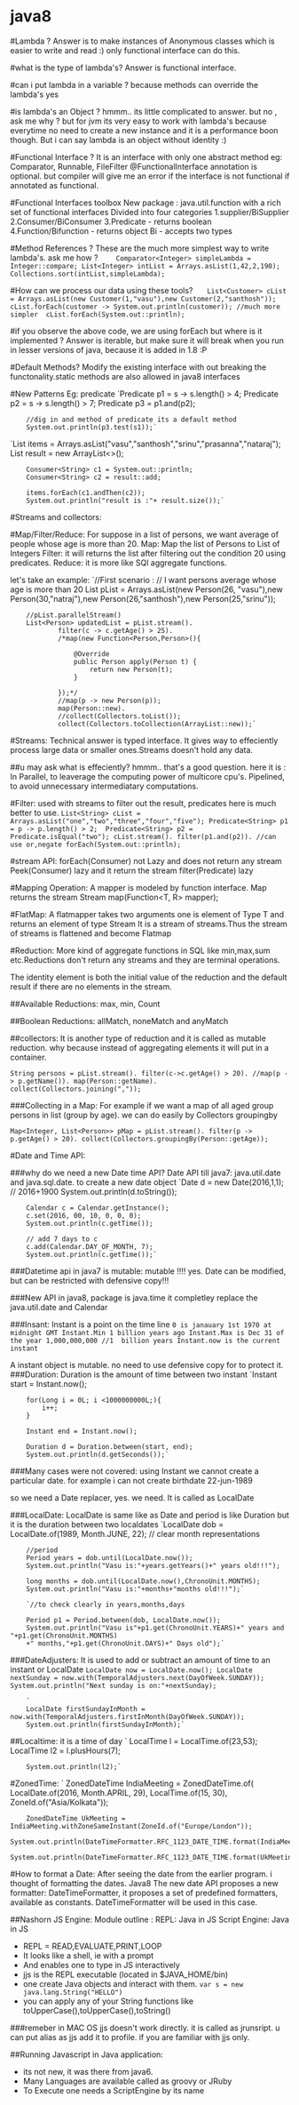 # java8
#Lambda ?
Answer is to make instances of Anonymous classes which is easier to write and read :)
only functional interface can do this.

#what is the type of lambda's?
Answer is functional interface.

#can i put lambda in a variable ? because methods can override the lambda's
yes

#is lambda's an Object ?
hmmm.. its little complicated to answer. but no , ask me why ? but for jvm its very easy to work with lambda's because everytime no need to create a new instance and it is a performance boon though.
But i can say lambda is an object without identity :)

#Functional Interface ?
It is an interface with only one abstract method
eg: Comparator, Runnable, FileFilter
@FunctionalInterface annotation is optional. but compiler will give me an error if the interface is not functional if annotated as functional.

#Functional Interfaces toolbox
New package : java.util.function
with a rich set of functional interfaces
Divided into four categories 
1.supplier/BiSupplier
2.Consumer/BiConsumer
3.Predicate - returns boolean
4.Function/Bifunction - returns object
Bi - accepts two types


#Method References ?
These are the much more simplest way to write lambda's. ask me how ?
`    Comparator<Integer> simpleLambda = Integer::compare;
     List<Integer> intList = Arrays.asList(1,42,2,190);
		 Collections.sort(intList,simpleLambda);`
				

#How can we process our data using these tools?
`   List<Customer> cList = Arrays.asList(new Customer(1,"vasu"),new Customer(2,"santhosh"));
		cList.forEach(customer -> System.out.println(customer));
		//much more simpler 
		cList.forEach(System.out::println);`

#if you observe the above code, we are using forEach but where is it implemented ?
Answer is iterable, but make sure it will break when you run in lesser versions of java, because it is added in 1.8 :P


#Default Methods?
Modify the existing interface with out breaking the functonality.static methods are also allowed in java8 interfaces

#New Patterns
Eg: predicate
`Predicate<String> p1 = s -> s.length() > 4;
		Predicate<String> p2 = s -> s.length() > 7;
		Predicate<String> p3 = p1.and(p2);
		
		//dig in and method of predicate its a default method
		System.out.println(p3.test(s1));`

`List<String> items = Arrays.asList("vasu","santhosh","srinu","prasanna","nataraj");
		List<String> result = new ArrayList<>();
		
		Consumer<String> c1 = System.out::println;
		Consumer<String> c2 = result::add;
		
		items.forEach(c1.andThen(c2));
		System.out.println("result is :"+ result.size());`

#Streams and collectors:

#Map/Filter/Reduce: For suppose in a list of persons, we want average of people whose age is more than 20.
Map: Map the list of Persons to List of Integers
Filter: it will returns the list<Integer> after filtering out the condition 20 using predicates.
Reduce: it is more like SQl aggregate functions.

let's take an example:
`//First scenario :
		// I want persons average whose age is more than 20
		List<Person> pList = Arrays.asList(new Person(26, "vasu"),new Person(30,"natraj"),new Person(26,"santhosh"),new Person(25,"srinu"));
		
		
		//pList.parallelStream()
		List<Person> updatedList = pList.stream().
				filter(c -> c.getAge() > 25).
				/*map(new Function<Person,Person>(){

					@Override
					public Person apply(Person t) {
						return new Person(t);
					}
					
				});*/
				//map(p -> new Person(p));
				map(Person::new).
				//collect(Collectors.toList());
				collect(Collectors.toCollection(ArrayList::new));`

#Streams: 
Technical answer is typed interface.
It gives way to effeciently process large data or smaller ones.Streams doesn't hold any data.

##u may ask what is effeciently?
hmmm.. that's a good question. here it is :
In Parallel, to leaverage the computing power of multicore cpu's.
Pipelined, to avoid unnecessary intermediatary computations.

#Filter: 
used with streams to filter out the result, predicates here is much better to use.
`List<String> cList = Arrays.asList("one","two","three","four","five");
		Predicate<String> p1 = p -> p.length() > 2; 
		Predicate<String> p2 = Predicate.isEqual("two");
		cList.stream().
				filter(p1.and(p2)). //can use or,negate
				forEach(System.out::println);`

				
#stream API:
forEach(Consumer) not Lazy and does not return any stream
Peek(Consumer) lazy and it return the stream 
filter(Predicate) lazy

#Mapping Operation:
A mapper is modeled by function interface. Map returns the stream
<R> Stream<R> map(Function<T, R> mapper);

#FlatMap:
A flatmapper takes two arguments one is element of Type T and returns an element of type Stream<R>
It is a stream of streams.Thus the stream of streams is flattened and become Flatmap

#Reduction:
More kind of aggregate functions in SQL like min,max,sum etc.Reductions don't return any streams and they are terminal operations.

The identity element is both the initial value of the reduction and the default result if there are no elements in the stream.

##Available Reductions:
max, min, Count

##Boolean Reductions:
allMatch, noneMatch and anyMatch


##collectors:
It is another type of reduction and it is called as mutable reduction. why because instead of aggregating elements it will put in a container.

`String persons = pList.stream().
				filter(c->c.getAge() > 20).
				//map(p -> p.getName()).
				map(Person::getName).
				collect(Collectors.joining(","));`

###Collecting in a Map:
For example if we want a map of all aged group persons in list (group by age).
we can do easily by Collectors groupingby

`Map<Integer, List<Person>> pMap = pList.stream().
					filter(p -> p.getAge() > 20).
					collect(Collectors.groupingBy(Person::getAge));`


#Date and Time API:

###why do we need a new Date time API?
Date API till java7: java.util.date and java.sql.date. 
to create a new date object `Date d = new Date(2016,1,1); // 2016+1900
		System.out.println(d.toString());
		
		
		Calendar c = Calendar.getInstance();
		c.set(2016, 00, 10, 0, 0, 0);
		System.out.println(c.getTime());
		
		// add 7 days to c
		c.add(Calendar.DAY_OF_MONTH, 7);
		System.out.println(c.getTime());`
###Datetime api in java7 is mutable: mutable !!!! yes. Date can be modified, but can be restricted with defensive copy!!!

###New API in java8, package is java.time it completley replace the java.util.date and Calendar

###Insant:
Instant is a point on the time line
`0 is janauary 1st 1970 at midnight GMT
Instant.Min 1 billion years ago
Instant.Max is Dec 31 of the year 1,000,000,000 //1  billion years
Instant.now is the current instant
`

A instant object is mutable. no need to use defensive copy  for to protect it.
###Duration: Duration is the amount of time between two instant
`Instant start = Instant.now();
		
		for(Long i = 0L; i <1000000000L;){
			i++;
		}
		
		Instant end = Instant.now();
		
		Duration d = Duration.between(start, end);
		System.out.println(d.getSeconds());`
###Many cases were not covered: 
using Instant we cannot create a particular date. for example i can not create birthdate 22-jun-1989

so we need a Date replacer, yes. we need. It is called as LocalDate

###LocalDate:
LocalDate is same like as Date and period is like Duration but it is the duration between two localdates
`LocalDate dob = LocalDate.of(1989, Month.JUNE, 22); // clear month representations
		
		//period
		Period years = dob.until(LocalDate.now());
		System.out.println("Vasu is:"+years.getYears()+" years old!!!");
		
		long months = dob.until(LocalDate.now(),ChronoUnit.MONTHS);
		System.out.println("Vasu is:"+months+"months old!!!");`
		
		`//to check clearly in years,months,days
		
		Period p1 = Period.between(dob, LocalDate.now());
		System.out.println("Vasu is"+p1.get(ChronoUnit.YEARS)+" years and "+p1.get(ChronoUnit.MONTHS)
		+" months,"+p1.get(ChronoUnit.DAYS)+" Days old");`
###DateAdjusters:
It is used to add or subtract an amount of time to an instant or LocalDate
`LocalDate now = LocalDate.now();
		LocalDate nextSunday = now.with(TemporalAdjusters.next(DayOfWeek.SUNDAY));
		System.out.println("Next sunday is on:"+nextSunday);`
		
		`
		LocalDate firstSundayInMonth = now.with(TemporalAdjusters.firstInMonth(DayOfWeek.SUNDAY));
		System.out.println(firstSundayInMonth);`
		
##Localtime: it is a time of day
`	LocalTime l = LocalTime.of(23,53);
		LocalTime l2 = l.plusHours(7);
		
		System.out.println(l2);`
#ZonedTime: 
`
		ZonedDateTime IndiaMeeting = ZonedDateTime.of(
									LocalDate.of(2016, Month.APRIL, 29),
									LocalTime.of(15, 30),
									ZoneId.of("Asia/Kolkata"));
		
		ZonedDateTime UkMeeting = IndiaMeeting.withZoneSameInstant(ZoneId.of("Europe/London"));
		System.out.println(DateTimeFormatter.RFC_1123_DATE_TIME.format(IndiaMeeting));
		System.out.println(DateTimeFormatter.RFC_1123_DATE_TIME.format(UkMeeting));`
		
#How to format a Date:
After seeing the date from the earlier program. i thought of formatting the dates. Java8 
The new date API proposes a new formatter: DateTimeFormatter, it proposes a set of predefined formatters, available as constants.
DateTimeFormatter will be used in this case.

##Nashorn JS Engine:
Module outline : REPL: Java in JS
Script Engine: Java in JS


* REPL = READ,EVALUATE,PRINT,LOOP
* It looks like a shell, ie with a prompt
* And enables one to type in JS interactively
* jjs is the REPL executable (located in $JAVA_HOME/bin)
* one create Java objects and interact with them. 
`var s = new java.lang.String("HELLO")`
* you can apply any of your String functions like toUpperCase(),toUpperCase(),toString()

###remeber in MAC OS jjs doesn't work directly. it is called as jrunsript. u can put alias as jjs add it to profile. if you are familiar with jjs only.

##Running Javascript in Java application:
* its not new, it was there from java6.
* Many Languages are available called as groovy or JRuby
* To Execute one needs a ScriptEngine by its name








		







		





